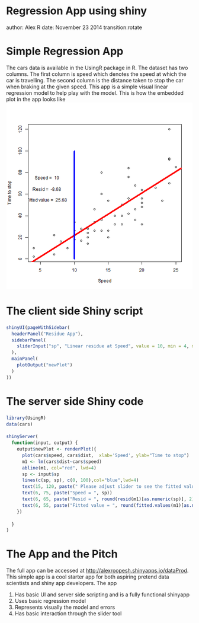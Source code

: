 Regression App using shiny
========================================================
author: Alex R
date:  November 23 2014
transition:rotate

Simple Regression App
========================================================

The cars data is available in the UsingR package in R. The dataset has two columns. The first column is speed which denotes the speed at which the car is travelling. The second column is the distance taken to stop the car when braking at the given speed. This app is a simple visual linear regression model to help play with the model. This is how the embedded plot in the app looks like
![plot of chunk unnamed-chunk-1](Machine-figure/unnamed-chunk-1-1.png) 

The client side Shiny script
========================================================


```r
shinyUI(pageWithSidebar(
  headerPanel("Residue App"),
  sidebarPanel(
    sliderInput("sp", "Linear residue at Speed", value = 10, min = 4, max = 25, step = 1)
  ),
  mainPanel(
    plotOutput("newPlot")
  )
))
```

The server side Shiny code 
========================================================


```r
library(UsingR)
data(cars)

shinyServer(
  function(input, output) {
    output$newPlot <- renderPlot({
      plot(cars$speed, cars$dist,  xlab='Speed', ylab="Time to stop")
      m1 <- lm(cars$dist~cars$speed)
      abline(m1, col="red", lwd=4)
      sp <- input$sp
      lines(c(sp, sp), c(0, 100),col="blue",lwd=4)
      text(15, 120, paste(" Please adjust slider to see the fitted value and the residual error at the chosen speed"))
      text(6, 75, paste("Speed = ", sp))
      text(6, 65, paste("Resid = ", round(resid(m1)[as.numeric(sp)], 2)))
      text(6, 55, paste("Fitted value = ", round(fitted.values(m1)[as.numeric(sp)], 2)))
    })
    
  }
)
```

The App and the Pitch
========================================================

The full app can be accessed at  http://alexroopesh.shinyapps.io/dataProd.
This simple app is a cool starter app for both aspiring pretend data scientists and shiny app developers. The app

1. Has basic UI and server side scripting and is a fully functional shinyapp
2. Uses basic regression model
3. Represents visually the model and errors
4. Has basic interaction through the slider tool


